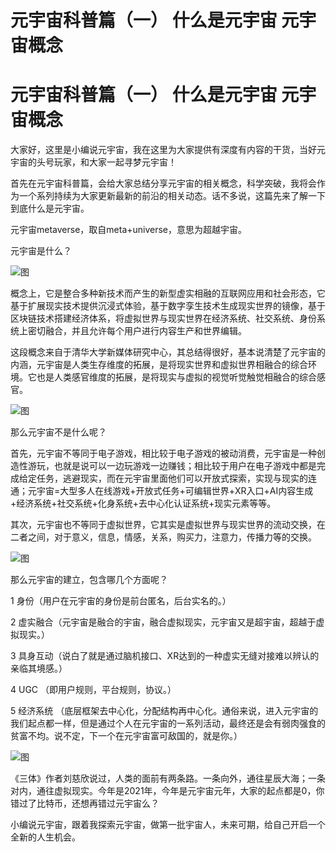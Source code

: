 # 元宇宙科普篇（一） 什么是元宇宙 元宇宙概念


# 元宇宙科普篇（一） 什么是元宇宙 元宇宙概念

大家好，这里是小编说元宇宙，我在这里为大家提供有深度有内容的干货，当好元宇宙的头号玩家，和大家一起寻梦元宇宙！

首先在元宇宙科普篇，会给大家总结分享元宇宙的相关概念，科学突破，我将会作为一个系列持续为大家更新最新的前沿的相关动态。话不多说，这篇先来了解一下到底什么是元宇宙。

元宇宙metaverse，取自meta+universe，意思为超越宇宙。

元宇宙是什么？

![图](https://pic4.zhimg.com/80/v2-655f3e2b661bf724ab9fd70d9ba0f007_720w.jpg)

概念上，它是整合多种新技术而产生的新型虚实相融的互联网应用和社会形态，它基于扩展现实技术提供沉浸式体验，基于数字孪生技术生成现实世界的镜像，基于区块链技术搭建经济体系，将虚拟世界与现实世界在经济系统、社交系统、身份系统上密切融合，并且允许每个用户进行内容生产和世界编辑。

这段概念来自于清华大学新媒体研究中心，其总结得很好，基本说清楚了元宇宙的内涵，元宇宙是人类生存维度的拓展，是将现实世界和虚拟世界相融合的综合环境。它也是人类感官维度的拓展，是将现实与虚拟的视觉听觉触觉相融合的综合感官。

![图](https://pic3.zhimg.com/80/v2-9c9206915107934d49237e79a157c8f2_720w.jpg)

那么元宇宙不是什么呢？

首先，元宇宙不等同于电子游戏，相比较于电子游戏的被动消费，元宇宙是一种创造性游玩，也就是说可以一边玩游戏一边赚钱；相比较于用户在电子游戏中都是完成给定任务，逃避现实，而在元宇宙里面他们可以开放式探索，实现与现实的连通；元宇宙=大型多人在线游戏+开放式任务+可编辑世界+XR入口+AI内容生成+经济系统+社交系统+化身系统+去中心化认证系统+现实元素等等。

其次，元宇宙也不等同于虚拟世界，它其实是虚拟世界与现实世界的流动交换，在二者之间，对于意义，信息，情感，关系，购买力，注意力，传播力等的交换。

![图](https://pic3.zhimg.com/80/v2-28f6edc75d052177d9189a065a7e86f6_720w.jpg)

那么元宇宙的建立，包含哪几个方面呢？

1 身份（用户在元宇宙的身份是前台匿名，后台实名的。）

2 虚实融合（元宇宙是融合的宇宙，融合虚拟现实，元宇宙又是超宇宙，超越于虚拟现实。）

3 具身互动（说白了就是通过脑机接口、XR达到的一种虚实无缝对接难以辨认的亲临其境感。）

4 UGC （即用户规则，平台规则，协议。）

5 经济系统 （底层框架去中心化，分配结构再中心化。通俗来说，进入元宇宙的我们起点都一样，但是通过个人在元宇宙的一系列活动，最终还是会有弱肉强食的贫富不均。说不定，下一个在元宇宙富可敌国的，就是你。）

![图](https://pic4.zhimg.com/80/v2-27d1d1037a38ae6962f47ad67fd306a3_720w.jpg)

《三体》作者刘慈欣说过，人类的面前有两条路。一条向外，通往星辰大海；一条对内，通往虚拟现实。今年是2021年，今年是元宇宙元年，大家的起点都是0，你错过了比特币，还想再错过元宇宙么？

小编说元宇宙，跟着我探索元宇宙，做第一批宇宙人，未来可期，给自己开启一个全新的人生机会。
